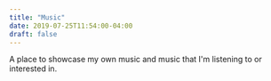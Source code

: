 ```yaml
---
title: "Music"
date: 2019-07-25T11:54:00-04:00
draft: false
---
```


A place to showcase my own music and music that I'm listening to or interested in.
